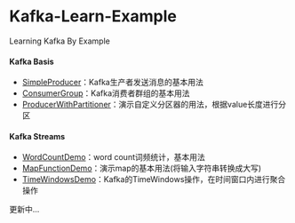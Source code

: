 # Kafka-Learn-Example
Learning Kafka By Example

#### Kafka Basis
* [SimpleProducer](/src/main/java/com/xinyue/producer/SimpleProducer.java)：Kafka生产者发送消息的基本用法
* [ConsumerGroup](/src/main/java/com/xinyue/consumer/ConsumerGroup.java)：Kafka消费者群组的基本用法
* [ProducerWithPartitioner](src/main/java/com/xinyue/producer/ProducerWithPartitioner.java)：演示自定义分区器的用法，根据value长度进行分区

#### Kafka Streams
* [WordCountDemo](/src/main/java/com/xinyue/streams/WordCountDemo.java)：word count词频统计，基本用法
* [MapFunctionDemo](src/main/java/com/xinyue/streams/MapFunctionDemo.java)：演示map的基本用法(将输入字符串转换成大写)
* [TimeWindowsDemo](src/main/java/com/xinyue/streams/TimeWindowsDemo.java)：Kafka的TimeWindows操作，在时间窗口内进行聚合操作

更新中...
